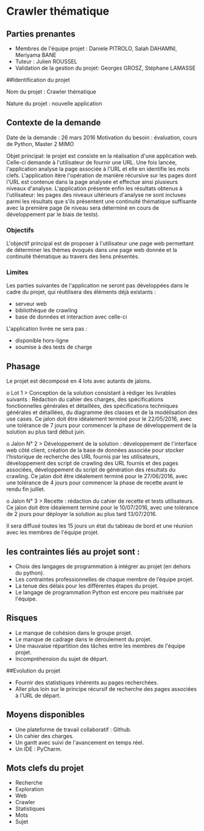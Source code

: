 # Crawler thématique

## Parties prenantes

* Membres de l'équipe projet : Daniele PITROLO, Salah DAHAMNI, Meriyama BANE
* Tuteur : Julien ROUSSEL
* Validation de la gestion du projet: Georges GROSZ, Stéphane LAMASSE

##Identification du projet

Nom du projet : Crawler thématique

Nature du projet : nouvelle application 

## Contexte de la demande

Date de la demande : 26 mars 2016
Motivation du besoin : évaluation, cours de Python, Master 2 MIMO

Objet principal: le projet est consiste en la réalisation d'une application web.
Celle-ci demande à l'utilisateur de fournir une URL. Une fois lancée, l'application analyse la page associée à l'URL et elle en identifie les mots clefs.
L'application itère l'opération de manière récursive sur les pages dont l'URL est contenue dans la page analysée et effectue ainsi plusieurs niveaux d'analyse.
L'application présente enfin les résultats obtenus à l'utilisateur: les pages des niveaux ultérieurs d'analyse ne sont incluses parmi les résultats que s'ils présentent une continuité thématique suffisante avec la première page (le niveau sera déterminé en cours de développement par le biais de tests).

### Objectifs

L'objectif principal est de proposer à l'utilisateur une page web permettant de déterminer les thèmes évoqués dans une page web donnée et la continuité thématique au travers des liens présentés.


### Limites

Les parties suivantes de l'application ne seront pas développées dans le cadre du projet, qui réutilisera des éléments déjà existants :

* serveur web
* bibliothèque de crawling
* base de données et interaction avec celle-ci

L'application livrée ne sera pas :

* disponible hors-ligne
* soumise à des tests de charge

## Phasage

Le projet est décomposé en 4 lots avec autants de jalons.

o Lot 1 > Conception de la  solution
consistant à rédiger les livrables suivants : Rédaction du cahier des charges, des spécifications fonctionnelles générales et détaillées, des spécifications techniques générales et détaillées, du diagramme des classes et de la modélisation des use cases.
Ce jalon doit être idéalement terminé pour le 22/05/2016, avec une tolérance de 7 jours pour commencer la phase de développement de la solution au plus tard début juin.

o Jalon N° 2 > Développement de la solution : développement de l'interface web côté client, création de la base de données associée pour stocker l'historique de recherche des URL fournis par les utilisateurs, développement des script de crawling des URL fournis et des pages associées, développement du script de génération des résultats du crawling.
Ce jalon doit être idéalement terminé pour le 27/06/2016, avec une tolérance de 4 jours pour commencer la phase de recette avant le rendu fin juillet.

o Jalon N° 3 > Recette : rédaction du cahier de recette et tests utilisateurs.
Ce jalon doit être idéalement terminé pour le 10/07/2016, avec une tolérance de 2 jours pour déployer la solution au plus tard 13/07/2016.

Il sera diffusé toutes les 15 jours un état du tableau de bord et une réunion avec les membres de l'équipe projet.


## les contraintes liés au projet sont :

* Choix des langages de programmation à intégrer au projet (en dehors du python).
* Les contraintes professionnelles de chaque membre de l’équipe projet.
* La tenue des délais pour les différentes étapes du projet.
* Le langage de programmation Python est encore peu maitrisée par l'équipe.


## Risques

* Le manque de cohésion dans le groupe projet.
* Le manque de cadrage dans le déroulement du projet.
* Une mauvaise répartition des tâches entre les membres de l'équipe projet.
* Incompréhension du sujet de départ.

##Evolution du projet 

* Fournir des statistiques inhérents au pages recherchées.
* Aller plus loin sur le principe récursif de recherche des pages associées à l'URL de départ.

## Moyens disponibles

* Une plateforme de travail collaboratif : Github.
* Un cahier des charges.
* Un gantt avec suivi de l'avancement en temps réel.
* Un IDE : PyCharm.

## Mots clefs du projet

* Recherche
* Exploration
* Web
* Crawler
* Statistiques
* Mots
* Sujet
